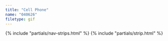 ```yaml
---
title: "Cell Phone"
name: "040626"
filetype: gif
---
```


{% include "partials/nav-strips.html" %}
{% include "partials/strip.html" %}